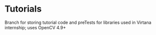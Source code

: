 # Tutorials
Branch for storing tutorial code and preTests for libraries used in Virtana internship; uses OpenCV 4.9+
